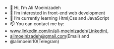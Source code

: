- 👋 Hi, I’m Ali Moeinizadeh
- 👀 I’m interested in front-end web development
- 🌱 I’m currently learning Html,Css and JavaScript
- 📫 You can contact me by:
-   www.linkedin.com/in/ali-moeinizadeh(Linkedin),
-   alimoeinizadeh@gmail.com(Email) and
-   @alimoeini10(Telegram)

<!---
AliMo10/AliMo10 is a ✨ special ✨ repository because its `README.md` (this file) appears on your GitHub profile.
You can click the Preview link to take a look at your changes.
--->
